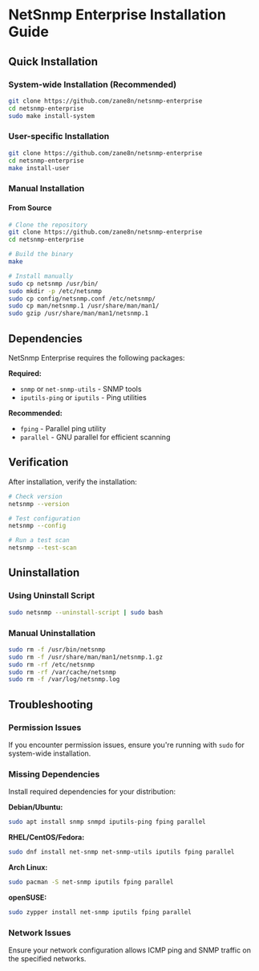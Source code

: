 # NetSnmp Enterprise Installation Guide

## Quick Installation

### System-wide Installation (Recommended)

```bash
git clone https://github.com/zane8n/netsnmp-enterprise
cd netsnmp-enterprise
sudo make install-system
```

### User-specific Installation

```bash
git clone https://github.com/zane8n/netsnmp-enterprise
cd netsnmp-enterprise
make install-user
```

### Manual Installation

#### From Source

```bash
# Clone the repository
git clone https://github.com/zane8n/netsnmp-enterprise
cd netsnmp-enterprise

# Build the binary
make

# Install manually
sudo cp netsnmp /usr/bin/
sudo mkdir -p /etc/netsnmp
sudo cp config/netsnmp.conf /etc/netsnmp/
sudo cp man/netsnmp.1 /usr/share/man/man1/
sudo gzip /usr/share/man/man1/netsnmp.1
```

## Dependencies

NetSnmp Enterprise requires the following packages:

**Required:**

* `snmp` or `net-snmp-utils` - SNMP tools
* `iputils-ping` or `iputils` - Ping utilities

**Recommended:**

* `fping` - Parallel ping utility
* `parallel` - GNU parallel for efficient scanning

## Verification

After installation, verify the installation:

```bash
# Check version
netsnmp --version

# Test configuration
netsnmp --config

# Run a test scan
netsnmp --test-scan
```

## Uninstallation

### Using Uninstall Script

```bash
sudo netsnmp --uninstall-script | sudo bash
```

### Manual Uninstallation

```bash
sudo rm -f /usr/bin/netsnmp
sudo rm -f /usr/share/man/man1/netsnmp.1.gz
sudo rm -rf /etc/netsnmp
sudo rm -rf /var/cache/netsnmp
sudo rm -f /var/log/netsnmp.log
```

## Troubleshooting

### Permission Issues

If you encounter permission issues, ensure you're running with `sudo` for system-wide installation.

### Missing Dependencies

Install required dependencies for your distribution:

**Debian/Ubuntu:**

```bash
sudo apt install snmp snmpd iputils-ping fping parallel
```

**RHEL/CentOS/Fedora:**

```bash
sudo dnf install net-snmp net-snmp-utils iputils fping parallel
```

**Arch Linux:**

```bash
sudo pacman -S net-snmp iputils fping parallel
```

**openSUSE:**

```bash
sudo zypper install net-snmp iputils fping parallel
```

### Network Issues

Ensure your network configuration allows ICMP ping and SNMP traffic on the specified networks.
